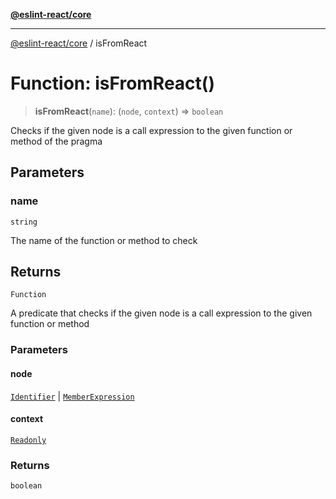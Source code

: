 [**@eslint-react/core**](../README.md)

***

[@eslint-react/core](../README.md) / isFromReact

# Function: isFromReact()

> **isFromReact**(`name`): (`node`, `context`) => `boolean`

Checks if the given node is a call expression to the given function or method of the pragma

## Parameters

### name

`string`

The name of the function or method to check

## Returns

`Function`

A predicate that checks if the given node is a call expression to the given function or method

### Parameters

#### node

[`Identifier`](../-internal-/interfaces/Identifier.md) | [`MemberExpression`](../-internal-/type-aliases/MemberExpression.md)

#### context

[`Readonly`](../-internal-/type-aliases/Readonly.md)

### Returns

`boolean`
